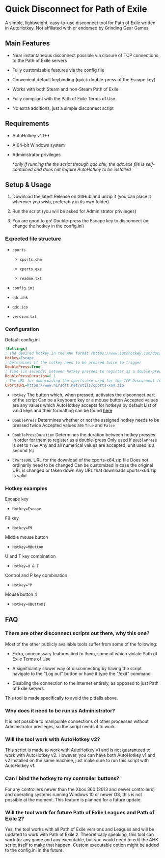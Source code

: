 # Quick Disconnect for Path of Exile

A simple, lightweight, easy-to-use disconnect tool for Path of Exile written in AutoHotkey. Not affiliated with or endorsed by Grinding Gear Games.

## Main Features

* Near instantaneous disconnect possible via closure of TCP connections to the Path of Exile servers

* Fully customizable features via the config file

* Convenient default keybinding (quick double-press of the Escape key)

* Works with both Steam and non-Steam Path of Exile

* Fully compliant with the Path of Exile Terms of Use

* No extra additions, just a simple disconnect script

## Requirements

* AutoHotkey v1.1+*

* A 64-bit Windows system

* Administrator privileges

  **only if running the the script through qdc.ahk, the qdc.exe file is self-contained and does not require AutoHotkey to be installed*

## Setup & Usage

1. Download the latest Release on GitHub and unzip it (you can place it wherever you wish, preferably in its own folder)

2. Run the script (you will be asked for Administrator privileges)

3. You are good to go! Double-press the Escape key to disconnect (or change the hotkey in the config.ini)

### Expected file structure

* `cports`
  
  * `cports.chm`
  
  * `cports.exe`
  
  * `readme.txt`

* `config.ini`

* `qdc.ahk`

* `qdc.ico`

* `version.txt`

### Configuration

Default config.ini

```ini
[Settings]
; The desired hotkey in the AHK format (https://www.autohotkey.com/docs/v1/KeyList.htm)
Hotkey=Escape
; Determines if the hotkey need to be pressed twice to trigger
DoublePress=True
; Time (in seconds) between hotkey presses to register as a double-press
DoublePressDuration=0.1
; The URL for downloading the cports.exe used for the TCP Disconnect function
CPortsURL=https://www.nirsoft.net/utils/cports-x64.zip
```

* `Hotkey`
  The button which, when pressed, activates the disconnect part of the script
  Can be a keyboard key or a mouse button
  Accepted values are any values which AutoHotkey accepts for hotkeys by default
  List of valid keys and their formatting can be found [here](https://www.autohotkey.com/docs/v1/KeyList.htm)

* `DoublePress`
  Determines whether or not the assigned hotkey needs to be pressed twice
  Accepted values are `True` and `False`

* `DoublePressDuration`
  Determines the duration between hotkey presses in order for them to register as a double-press
  Only used if `DoublePress` is set to `True`
  Any and all numerical values are accepted, unit used is a second (s)

* `CPortsURL`
  URL for the download of the cports-x64.zip file
  Does not ordinarily need to be changed
  Can be customized in case the original URL is changed or taken down
  Any URL that downloads cports-x64.zip is valid

### Hotkey examples

Escape key

* `Hotkey=Escape`

F9 key

- `Hotkey=F9`

Middle mouse button

* `Hotkey=MButton`

U and T key combination

* `Hotkey=U & T`

Control and P key combination

* `Hotkey=^P`

Mouse button 4

* `Hotkey=XButton1`

## FAQ

### There are other disconnect scripts out there, why this one?

Most of the other publicly available tools suffer from some of the following:

* Extra, unnecessary features tied to them, some of which violate Path of Exile Terms of Use

* A significantly slower way of disconnecting by having the script navigate to the "Log out" button or have it type the "/exit" command

* Disabling the connection to the internet entirely, as opposed to just Path of Exile servers

This tool is made specifically to avoid the pitfalls above.

### Why does it need to be run as Administrator?

It is not possible to manipulate connections of other processes without Administrator privileges, so the script needs it to work.

### Will the tool work with AutoHotkey v2?

This script is made to work with AutoHotkey v1 and is not guaranteed to work with AutoHotkey v2. However, you can have both AutoHotkey v1 and v2 installed on the same machine, just make sure to run this script with AutoHotkey v1.

### Can I bind the hotkey to my controller buttons?

For any controllers newer than the Xbox 360 (2013 and newer controllers) and operating systems running Windows 10 or newer OS, this is not possible at the moment. This feature is planned for a future update.

### Will the tool work for future Path of Exile Leagues and Path of Exile 2?

Yes, the tool works with all Path of Exile versions and Leagues and will be updated to work with Path of Exile 2. Theoretically speaking, this tool can work for any game and any executable, but you would need to edit the AHK script itself to make that happen. Custom executable option might be added to the config.ini in the future.
